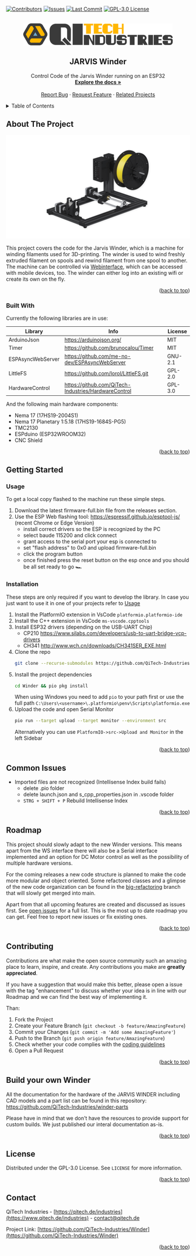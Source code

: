 <div id="top"></div>

<!-- PROJECT SHIELDS -->
[![Contributors][contributors-shield]][contributors-url]
[![Issues][issues-shield]][issues-url]
[![Last Commit][commit-shield]][commit-url]
[![GPL-3.0 License][license-shield]][license-url]

<!-- PROJECT LOGO -->
<br />
<div align="center">
  <a href="https://github.com/QiTech-Industries/Winder">
    <img src="images/logo.svg" alt="Logo" height="60">
  </a>

  <h2 align="center">JARVIS Winder</h2>

  <p align="center">
Control Code of the Jarvis Winder running on an ESP32
    <br />
    <a href="https://github.com/QiTech-Industries/Winder/tree/main/documentation"><strong>Explore the docs »</strong></a>
    <br />
    <br />
    <a href="https://github.com/QiTech-Industries/Winder/issues">Report Bug</a>
    ·
    <a href="https://github.com/QiTech-Industries/Winder/issues">Request Feature</a>
    ·
    <a href="https://github.com/QiTech-Industries">Related Projects</a>
  </p>
</div>



<!-- TABLE OF CONTENTS -->
<details>
  <summary>Table of Contents</summary>
  <ol>
    <li>
      <a href="#about-the-project">About The Project</a>
      <ul>
        <li><a href="#built-with">Built With</a></li>
      </ul>
    </li>
    <li>
      <a href="#getting-started">Getting Started</a>
      <ul>
        <li><a href="#usage">Usage</a></li>
        <li><a href="#installation">Installation</a></li>
      </ul>
    </li>
    <li><a href="#common-issues">Common Issues</a></li>
    <li><a href="#roadmap">Roadmap</a></li>
    <li><a href="#contributing">Contributing</a></li>
    <li><a href="#build-your-own-winder">Build your own Winder</a></li>
    <li><a href="#license">License</a></li>
    <li><a href="#contact">Contact</a></li>
  </ol>
</details>



<!-- ABOUT THE PROJECT -->
## About The Project

<div align="center">
  <a href="https://github.com/QiTech-Industries/Winder">
    <img src="images/winder.png" alt="Jarvis Winder">
  </a>
  </div>

This project covers the code for the Jarvis Winder, which is a machine for winding filaments used for 3D-printing. The winder is used to wind freshly extruded filament on spools and rewind filament from one spool to another. The machine can be controlled via [Webinterface](https://github.com/QiTech-Industries/WinderWebInterface), which can be accessed with mobile devices, too. The winder can either log into an existing wifi or create its own on the fly.

<p align="right">(<a href="#top">back to top</a>)</p>



### Built With

Currently the following libraries are in use:

| Library           | Info                                                 | License |
| ----------------- | ---------------------------------------------------- | ------- |
| ArduinoJson       | https://arduinojson.org/                             | MIT     |
| Timer             | https://github.com/brunocalou/Timer                  | MIT     |
| ESPAsyncWebServer | https://github.com/me-no-dev/ESPAsyncWebServer       | GNU-2.1 |
| LittleFS          | https://github.com/lorol/LittleFS.git                | GPL-2.0 |
| HardwareControl   | https://github.com/QiTech-Industries/HardwareControl | GPL-3.0 |

And the following main hardware components:
- Nema 17 (17HS19-2004S1)
- Nema 17 Planetary 1:5.18 (17HS19-1684S-PG5)
- TMC2130
- ESPduino (ESP32WROOM32)
- CNC Shield

<p align="right">(<a href="#top">back to top</a>)</p>



<!-- GETTING STARTED -->
## Getting Started

### Usage
To get a local copy flashed to the machine run these simple steps.

1. Download the latest firmware-full.bin file from the releases section.
2. Use the ESP Web flashing tool: https://espressif.github.io/esptool-js/ (recent Chrome or Edge Version)
    - install correct drivers so the ESP is recognized by the PC 
    - select baude 115200 and click connect
    - grant access to the serial port your esp is connected to
    - set "flash address" to 0x0 and upload firmware-full.bin
    - click the program button
    - once finished press the reset button on the esp once and you should be all set ready to go 🏎️

### Installation

These steps are only required if you want to develop the library. In case you just want to use it in one of your projects refer to [Usage](#usage)

1. Install the PlatformIO extension in VsCode `platformio.platformio-ide`
2. Install the C++ extension in VsCode `ms-vscode.cpptools`
3. Install ESP32 drivers (depending on the USB-UART Chip)
     - CP210 https://www.silabs.com/developers/usb-to-uart-bridge-vcp-drivers
     - CH341 http://www.wch.cn/downloads/CH341SER_EXE.html
4. Clone the repo
   ```sh
   git clone --recurse-submodules https://github.com/QiTech-Industries/Winder.git
   ```
5. Install the project dependencies
   ```sh
   cd Winder && pio pkg install
   ```
   When using Windows you need to add `pio` to your path first or use the full path `C:\Users\<username>\.platformio\penv\Scripts\platformio.exe`
6. Upload the code and open Serial Monitor
   ```sh
   pio run --target upload --target monitor --environment src
   ```
   Alternatively you can use `PlatformIO->src->Upload and Monitor` in the left Sidebar

<p align="right">(<a href="#top">back to top</a>)</p>

## Common Issues
- Imported files are not recognized (Intellisense Index build fails)
  - delete .pio folder
  - delete launch.json and s_cpp_properties.json in .vscode folder
  - `STRG + SHIFT + P` Rebuild Intellisense Index

<p align="right">(<a href="#top">back to top</a>)</p>

<!-- ROADMAP -->
## Roadmap
This project should slowly adapt to the new Winder versions. This means apart from the WS interface there will also be a Serial interface implemented and an option for DC Motor control as well as the possibility of multiple hardware versions.

For the coming releases a new code structure is planned to make the code more modular and object oriented. Some refactored classes and a glimpse of the new code organization can be found in the [big-refactoring](https://github.com/QiTech-Industries/Winder/tree/big-refactoring) branch that will slowly get merged into main.

Apart from that all upcoming features are created and discussed as issues first.
See [open issues](https://github.com/QiTech-Industries/Winder/issues) for a full list. This is the most up to date roadmap you can get. Feel free to report new issues or fix existing ones.

<p align="right">(<a href="#top">back to top</a>)</p>



<!-- CONTRIBUTING -->
## Contributing

Contributions are what make the open source community such an amazing place to learn, inspire, and create. Any contributions you make are **greatly appreciated**.

If you have a suggestion that would make this better, please open a issue with the tag "enhancement" to discuss whether your idea is in line with our Roadmap and we can find the best way of implementing it.

Than:

1. Fork the Project
2. Create your Feature Branch (`git checkout -b feature/AmazingFeature`)
3. Commit your Changes (`git commit -m 'Add some AmazingFeature'`)
4. Push to the Branch (`git push origin feature/AmazingFeature`)
5. Check whether your code complies with the [coding guidelines](documentation/coding_conventions.md)
6. Open a Pull Request

<p align="right">(<a href="#top">back to top</a>)</p>


<!-- Build your own Winder -->
## Build your own Winder

All the documentation for the hardware of the JARVIS WINDER including CAD models and a part list can be found in this repository: https://github.com/QiTech-Industries/winder-parts

Please have in mind that we don't have the resources to provide support for custom builds. We just published our interal documentation as-is.

<p align="right">(<a href="#top">back to top</a>)</p>


<!-- LICENSE -->
## License

Distributed under the GPL-3.0 License. See `LICENSE` for more information.

<p align="right">(<a href="#top">back to top</a>)</p>



<!-- CONTACT -->
## Contact

QiTech Industries - [https://qitech.de/industries](https://www.qitech.de/industries) - contact@qitech.de

Project Link: [https://github.com/QiTech-Industries/Winder](https://github.com/QiTech-Industries/Winder)

<p align="right">(<a href="#top">back to top</a>)</p>

<!-- MARKDOWN LINKS & IMAGES -->
<!-- https://www.markdownguide.org/basic-syntax/#reference-style-links -->
[contributors-shield]: https://img.shields.io/github/contributors/QiTech-Industries/Winder?style=for-the-badge
[contributors-url]: https://github.com/QiTech-Industries/Winder/graphs/contributors

[commit-shield]: https://img.shields.io/github/last-commit/QiTech-Industries/Winder?style=for-the-badge
[commit-url]: https://github.com/QiTech-Industries/Winder/commits

[issues-shield]: https://img.shields.io/github/issues/QiTech-Industries/Winder?style=for-the-badge
[issues-url]: https://github.com/QiTech-Industries/Winder/issues

[license-shield]: https://img.shields.io/github/license/QiTech-Industries/Winder?style=for-the-badge
[license-url]: https://github.com/QiTech-Industries/Winder/blob/main/LICENSE
